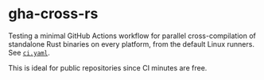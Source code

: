 # gha-cross-rs

Testing a minimal GitHub Actions workflow for parallel cross-compilation of standalone Rust binaries on every platform, from the default Linux runners. See [`ci.yaml`](.github/workflows/ci.yaml).

This is ideal for public repositories since CI minutes are free.
